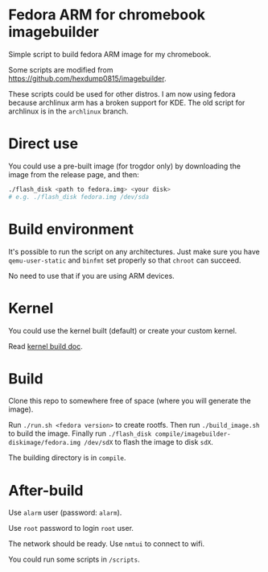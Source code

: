 # Fedora ARM for chromebook imagebuilder

Simple script to build fedora ARM image for my chromebook.

Some scripts are modified from https://github.com/hexdump0815/imagebuilder.

These scripts could be used for other distros. I am now using fedora because archlinux arm has a broken support for KDE. The old script for archlinux is in the `archlinux` branch.

# Direct use

You could use a pre-built image (for trogdor only) by downloading the image from the release page, and then:

```bash
./flash_disk <path to fedora.img> <your disk>
# e.g. ./flash_disk fedora.img /dev/sda
```

# Build environment

It's possible to run the script on any architectures. Just make sure you have `qemu-user-static` and `binfmt` set properly so that `chroot` can succeed.

No need to use that if you are using ARM devices.

# Kernel

You could use the kernel built (default) or create your custom kernel.

Read [kernel build doc](kernel/Readme.md).

# Build

Clone this repo to somewhere free of space (where you will generate the image).

Run `./run.sh <fedora version>` to create rootfs. Then run `./build_image.sh` to build the image. Finally run `./flash_disk compile/imagebuilder-diskimage/fedora.img /dev/sdX` to flash the image to disk `sdX`.

The building directory is in `compile`.

# After-build

Use `alarm` user (password: `alarm`).

Use `root` password to login `root` user.


The network should be ready. Use `nmtui` to connect to wifi.

You could run some scripts in `/scripts`.
